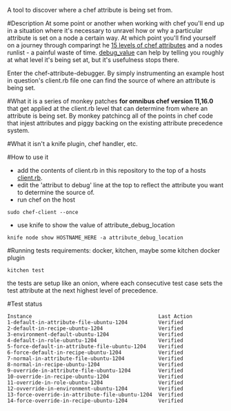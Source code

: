 A tool to discover where a chef attribute is being set from.

#Description
At some point or another when working with chef you'll end up in a situation
where it's necessary to unravel how or why a particular attribute is set on a
node a certain way. At which point you'll find yourself on a journey through
comparingt he [15 levels of chef
attributes](https://docs.chef.io/attributes.html#attribute-precedence) 
and a nodes runlist - a painful
waste of time.
[debug_value](http://jtimberman.housepub.org/blog/2014/09/02/chef-node-dot-debug-value/) can help by telling you roughly at what level 
it's being set at, but it's usefulness stops there.

Enter the chef-attribute-debugger. By simply instrumenting an example host in 
question's client.rb file one can find the source of where an attribute is
being set.

#What it is
a series of monkey patches __for omnibus chef version 11,16.0__ that get applied 
at the client.rb level that can  determine from where an attribute is being 
set. By monkey patchincg all of the points in chef code that injest attributes
 and piggy backing on the existing attribute precedence system.

#What it isn't
a knife plugin, chef handler, etc.

#How to use it
* add the contents of client.rb in this repository to the top of a hosts
[client.rb](client.rb). 
* edit the 'attribut to debug' line at the top to reflect the attribute you 
want to determine the source of. 
* run chef on the host
```
sudo chef-client --once
```
* use knife to show the value of attribute\_debug\_location
```
knife node show HOSTNAME_HERE -a attribute_debug_location
```

#Running tests
requirements: docker, kitchen, maybe some kitchen docker plugin

```
kitchen test
```
the tests are setup like an onion, where each consecutive test case sets the
test attribute at the next highest level of precedence.

#Test status

```
Instance                                         Last Action
1-default-in-attribute-file-ubuntu-1204          Verified
2-default-in-recipe-ubuntu-1204                  Verified
3-environment-default-ubuntu-1204                Verified
4-default-in-role-ubuntu-1204                    Verified
5-force-default-in-attribute-file-ubuntu-1204    Verified
6-force-default-in-recipe-ubuntu-1204            Verified
7-normal-in-attribute-file-ubuntu-1204           Verified
8-normal-in-recipe-ubuntu-1204                   Verified
9-override-in-attribute-file-ubuntu-1204         Verified
10-override-in-recipe-ubuntu-1204                Verified
11-override-in-role-ubuntu-1204                  Verified
12-ovverride-in-environment-ubuntu-1204          Verified
13-force-override-in-attribute-file-ubuntu-1204  Verified
14-force-override-in-recipe-ubuntu-1204          Verified

```
